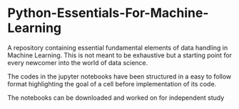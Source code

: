 # Python-Essentials-For-Machine-Learning

A repository containing essential fundamental elements of data handling in Machine Learning. This is not meant to be exhaustive but a starting point for every newcomer into the world of data science. 

The codes in the jupyter notebooks have been structured in a easy to follow format highlighting the goal of a cell before implementation of its code. 

The notebooks can be downloaded and worked on for independent study
